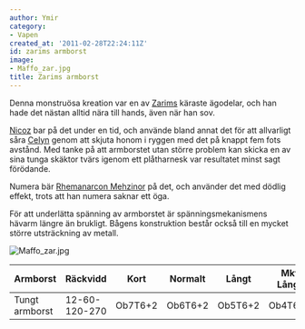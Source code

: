 ```yaml
---
author: Ymir
category:
- Vapen
created_at: '2011-02-28T22:24:11Z'
id: zarims armborst
image:
- Maffo_zar.jpg
title: Zarims armborst
---
```

Denna monstruösa kreation var en av [Zarims] käraste ägodelar, och han hade det nästan alltid nära till hands, även när han sov.

[Nicoz] bar på det under en tid, och använde bland annat det för att allvarligt såra [Celyn] genom att skjuta honom i ryggen med det på knappt fem fots avstånd. Med tanke på att armborstet utan större problem kan skicka en av sina tunga skäktor tvärs igenom ett plåtharnesk var resultatet minst sagt förödande.

Numera bär [Rhemanarcon Mehzinor] på det, och använder det med dödlig effekt, trots att han numera saknar ett öga.

För att underlätta spänning av armborstet är spänningsmekanismens hävarm längre än brukligt. Bågens konstruktion består också till en mycket större utsträckning av metall.

![][1]

| Armborst       | Räckvidd      | Kort    | Normalt | Långt   | Mkt Långt | STYK | Fattn | BRYT | Längd  | Vikt   | Pris  |
|:---------------|---------------|---------|---------|---------|-----------|------|-------|------|--------|--------|-------|
| Tungt armborst | 12-60-120-270 | Ob7T6+2 | Ob6T6+2 | Ob5T6+2 | Ob4T6+3   | 11   | 2H    | 7    | 100 cm | 6,6 kg | Unikt |

  [Zarims]: Zarim_Mehzinor
  [Nicoz]: Nicoz
  [Celyn]: Celyn
  [Rhemanarcon Mehzinor]: Rhemanarcon_Mehzinor
  [1]: Maffo_zar.jpg "Maffo_zar.jpg"